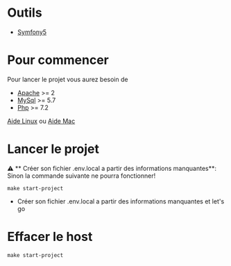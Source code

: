 # Outils
* [Symfony5](https://symfony.com/4)

# Pour commencer

Pour lancer le projet vous aurez besoin de 
* [Apache](http://httpd.apache.org/docs/2.4/fr/install.html) >= 2
* [MySql](https://dev.mysql.com/doc/mysql-installation-excerpt/5.7/en/) >= 5.7
* [Php](https://www.php.net/manual/fr/install.php) >= 7.2

 [Aide Linux](https://www.digitalocean.com/community/tutorials/comment-installer-la-pile-linux-apache-mysql-php-lamp-sur-un-serveur-ubuntu-18-04-fr)
  ou [Aide Mac](https://documentation.mamp.info/en/MAMP-Mac/Installation/) 
  
# Lancer le projet

:warning: ** Créer son fichier .env.local a partir des informations manquantes**: 
Sinon la commande suivante ne pourra fonctionner!

```
make start-project
```
* Créer son fichier .env.local a partir des informations manquantes et let's go

# Effacer le host

```
make start-project
```
